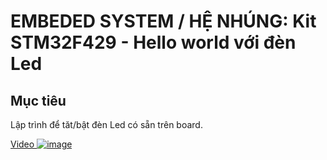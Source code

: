 # EMBEDED SYSTEM / HỆ NHÚNG: Kit STM32F429 - Hello world với đèn Led

## Mục tiêu

 Lập trình để tăt/bật đèn Led có sẵn trên board. 

[Video ![image](https://github.com/user-attachments/assets/448008ed-2461-4ecd-a119-a5d600ba446d)
 ](https://youtu.be/iNICh5uWPAE)
